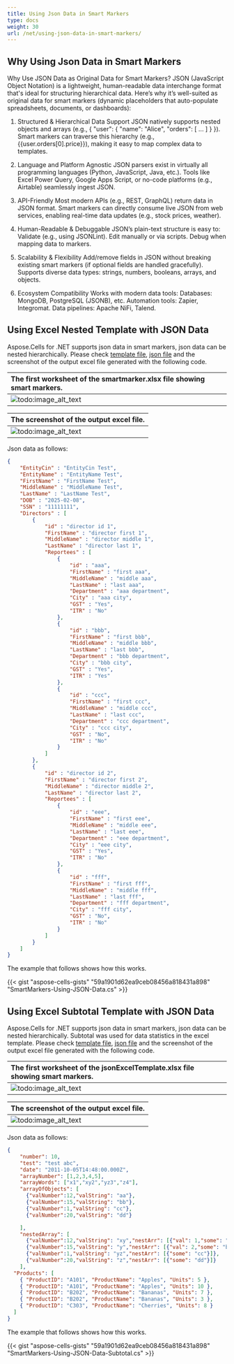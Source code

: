 ```yaml
---
title: Using Json Data in Smart Markers
type: docs
weight: 30
url: /net/using-json-data-in-smart-markers/
---
```


## **Why Using Json Data in Smart Markers**
Why Use JSON Data as Original Data for Smart Markers?
JSON (JavaScript Object Notation) is a lightweight, human-readable data interchange format that's ideal for structuring hierarchical data. Here’s why it’s well-suited as original data for smart markers (dynamic placeholders that auto-populate spreadsheets, documents, or dashboards):

1. Structured & Hierarchical Data Support
JSON natively supports nested objects and arrays (e.g., { "user": { "name": "Alice", "orders": [ ... ] } }). Smart markers can traverse this hierarchy (e.g., {{user.orders[0].price}}), making it easy to map complex data to templates.

2. Language and Platform Agnostic
JSON parsers exist in virtually all programming languages (Python, JavaScript, Java, etc.). Tools like Excel Power Query, Google Apps Script, or no-code platforms (e.g., Airtable) seamlessly ingest JSON.

3. API-Friendly
Most modern APIs (e.g., REST, GraphQL) return data in JSON format. Smart markers can directly consume live JSON from web services, enabling real-time data updates (e.g., stock prices, weather).

4. Human-Readable & Debuggable
JSON’s plain-text structure is easy to: Validate (e.g., using JSONLint). Edit manually or via scripts. Debug when mapping data to markers.

5. Scalability & Flexibility
Add/remove fields in JSON without breaking existing smart markers (if optional fields are handled gracefully). Supports diverse data types: strings, numbers, booleans, arrays, and objects.

6. Ecosystem Compatibility
Works with modern data tools: Databases: MongoDB, PostgreSQL (JSONB), etc. Automation tools: Zapier, Integromat. Data pipelines: Apache NiFi, Talend.

## **Using Excel Nested Template with JSON Data**
Aspose.Cells for .NET supports json data in smart markers, json data can be nested hierarchically. Please check [template file](smartmarker.xlsx), [json file](smartmarker.json) and the screenshot of the output excel file generated with the following code.

|**The first worksheet of the smartmarker.xlsx file showing smart markers.**|
| :- |
|![todo:image_alt_text](jsontemplate.png)|

|**The screenshot of the output excel file.**|
| :- |
|![todo:image_alt_text](jsonresult.png)|

Json data as follows:
```json data
{
    "EntityCin" : "EntityCin Test",
    "EntityName" : "EntityName Test",
    "FirstName" : "FirstName Test",
    "MiddleName" : "MiddleName Test",
    "LastName" : "LastName Test",
    "DOB" : "2025-02-08",
    "SSN" : "11111111",
    "Directors" : [
        {
            "id" : "director id 1",
            "FirstName" : "director first 1",
            "MiddleName" : "director middle 1",
            "LastName" : "director last 1",
            "Reportees" : [
                {
                    "id" : "aaa",
                    "FirstName" : "first aaa",
                    "MiddleName" : "middle aaa",
                    "LastName" : "last aaa",
                    "Department" : "aaa department",
                    "City" : "aaa city",
                    "GST" : "Yes",
                    "ITR" : "No"
                },
                {
                    "id" : "bbb",
                    "FirstName" : "first bbb",
                    "MiddleName" : "middle bbb",
                    "LastName" : "last bbb",
                    "Department" : "bbb department",
                    "City" : "bbb city",
                    "GST" : "Yes",
                    "ITR" : "Yes"
                },
                {
                    "id" : "ccc",
                    "FirstName" : "first ccc",
                    "MiddleName" : "middle ccc",
                    "LastName" : "last ccc",
                    "Department" : "ccc department",
                    "City" : "ccc city",
                    "GST" : "No",
                    "ITR" : "No"
                }
            ]
        },
        {
            "id" : "director id 2",
            "FirstName" : "director first 2",
            "MiddleName" : "director middle 2",
            "LastName" : "director last 2",
            "Reportees" : [
                {
                    "id" : "eee",
                    "FirstName" : "first eee",
                    "MiddleName" : "middle eee",
                    "LastName" : "last eee",
                    "Department" : "eee department",
                    "City" : "eee city",
                    "GST" : "Yes",
                    "ITR" : "No"
                },
                {
                    "id" : "fff",
                    "FirstName" : "first fff",
                    "MiddleName" : "middle fff",
                    "LastName" : "last fff",
                    "Department" : "fff department",
                    "City" : "fff city",
                    "GST" : "No",
                    "ITR" : "No"
                }
            ]
        }
    ]
}
```
The example that follows shows how this works.

{{< gist "aspose-cells-gists" "59a1901d62ea9ceb08456a818431a898" "SmartMarkers-Using-JSON-Data.cs" >}}


## **Using Excel Subtotal Template with JSON Data**
Aspose.Cells for .NET supports json data in smart markers, json data can be nested hierarchically. Subtotal was used for data statistics in the excel template. Please check [template file](jsonExcelTemplate.xlsx), [json file](jsonData.json) and the screenshot of the output excel file generated with the following code.

|**The first worksheet of the jsonExcelTemplate.xlsx file showing smart markers.**|
| :- |
|![todo:image_alt_text](jsontemplate2.png)|

|**The screenshot of the output excel file.**|
| :- |
|![todo:image_alt_text](jsonresult2.png)|

Json data as follows:
```json data
{
    "number": 10,
    "test": "test abc",
    "date": "2011-10-05T14:48:00.000Z",
    "arrayNumber": [1,2,3,4,5],
    "arrayWords": ["x1","xy2","yz3","z4"],
    "arrayOfObjects": [
      {"valNumber":12,"valString": "aa"},
      {"valNumber":15,"valString": "bb"},
      {"valNumber":1,"valString": "cc"},
      {"valNumber":20,"valString": "dd"}

    ],
    "nestedArray": [
      {"valNumber":12,"valString": "xy","nestArr": [{"val": 1,"some": "aa"}]},
      {"valNumber":15,"valString": "y","nestArr": [{"val": 2,"some": "bb"}]},
      {"valNumber":1,"valString": "yz","nestArr": [{"some": "cc"}]},
      {"valNumber":20,"valString": "z","nestArr": [{"some": "dd"}]}
    ],
  "Products": [
    { "ProductID": "A101", "ProductName": "Apples", "Units": 5 },
    { "ProductID": "A101", "ProductName": "Apples", "Units": 10 },
    { "ProductID": "B202", "ProductName": "Bananas", "Units": 7 },
    { "ProductID": "B202", "ProductName": "Bananas", "Units": 3 },
    { "ProductID": "C303", "ProductName": "Cherries", "Units": 8 }
  ]
}
```
The example that follows shows how this works.

{{< gist "aspose-cells-gists" "59a1901d62ea9ceb08456a818431a898" "SmartMarkers-Using-JSON-Data-Subtotal.cs" >}}
